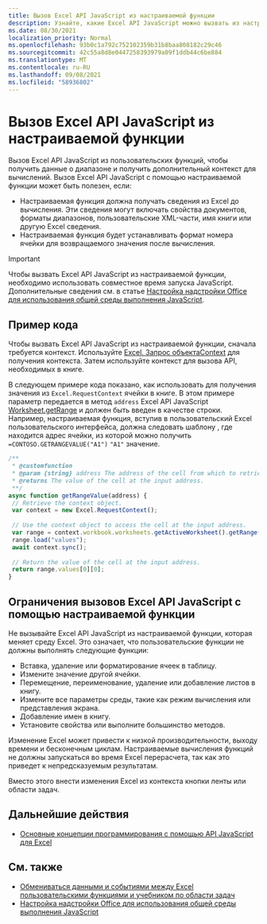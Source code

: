 ```yaml
---
title: Вызов Excel API JavaScript из настраиваемой функции
description: Узнайте, какие Excel API JavaScript можно вызвать из настраиваемой функции.
ms.date: 08/30/2021
localization_priority: Normal
ms.openlocfilehash: 93b0c1a792c752102359b31b8baa808182c29c46
ms.sourcegitcommit: 42c55a8d8e0447258393979a09f1ddb44c6be884
ms.translationtype: MT
ms.contentlocale: ru-RU
ms.lasthandoff: 09/08/2021
ms.locfileid: "58936802"
---
```

# <a name="call-excel-javascript-apis-from-a-custom-function"></a>Вызов Excel API JavaScript из настраиваемой функции

Вызов Excel API JavaScript из пользовательских функций, чтобы получить данные о диапазоне и получить дополнительный контекст для вычислений. Вызов Excel API JavaScript с помощью настраиваемой функции может быть полезен, если:

- Настраиваемая функция должна получать сведения из Excel до вычисления. Эти сведения могут включать свойства документов, форматы диапазонов, пользовательские XML-части, имя книги или другую Excel сведения.
- Настраиваемая функция будет устанавливать формат номера ячейки для возвращаемого значения после вычисления.

> [!IMPORTANT]
> Чтобы вызвать Excel API JavaScript из настраиваемой функции, необходимо использовать совместное время запуска JavaScript. Дополнительные сведения см. в статье [Настройка надстройки Office для использования общей среды выполнения JavaScript](../develop/configure-your-add-in-to-use-a-shared-runtime.md).

## <a name="code-sample"></a>Пример кода

Чтобы вызвать Excel API JavaScript из настраиваемой функции, сначала требуется контекст. Используйте [Excel. Запрос объектаContext](/javascript/api/excel/excel.requestcontext) для получения контекста. Затем используйте контекст для вызова API, необходимых в книге.

В следующем примере кода показано, как использовать для получения значения из `Excel.RequestContext` ячейки в книге. В этом примере параметр передается в метод `address` Excel API JavaScript [Worksheet.getRange](/javascript/api/excel/excel.worksheet#getRange_address_) и должен быть введен в качестве строки. Например, настраиваемая функция, вступив в пользовательский Excel пользовательского интерфейса, должна следовать шаблону , где находится адрес ячейки, из которой можно получить `=CONTOSO.GETRANGEVALUE("A1")` `"A1"` значение.

```JavaScript
/**
 * @customfunction
 * @param {string} address The address of the cell from which to retrieve the value.
 * @returns The value of the cell at the input address.
 **/
async function getRangeValue(address) {
 // Retrieve the context object. 
 var context = new Excel.RequestContext();
 
 // Use the context object to access the cell at the input address. 
 var range = context.workbook.worksheets.getActiveWorksheet().getRange(address);
 range.load("values");
 await context.sync();
 
 // Return the value of the cell at the input address.
 return range.values[0][0];
}
```

## <a name="limitations-of-calling-excel-javascript-apis-through-a-custom-function"></a>Ограничения вызовов Excel API JavaScript с помощью настраиваемой функции

Не вызывайте Excel API JavaScript из настраиваемой функции, которая меняет среду Excel. Это означает, что пользовательские функции не должны выполнять следующие функции:

- Вставка, удаление или форматирование ячеек в таблицу.
- Измените значение другой ячейки.
- Перемещение, переименование, удаление или добавление листов в книгу.
- Измените все параметры среды, такие как режим вычисления или представления экрана.
- Добавление имен в книгу.
- Установите свойства или выполните большинство методов.

Изменение Excel может привести к низкой производительности, выходу времени и бесконечным циклам. Настраиваемые вычисления функций не должны запускаться во время Excel перерасчета, так как это приведет к непредсказуемым результатам.

Вместо этого внести изменения Excel из контекста кнопки ленты или области задач.

## <a name="next-steps"></a>Дальнейшие действия

- [Основные концепции программирования с помощью API JavaScript для Excel](../reference/overview/excel-add-ins-reference-overview.md)

## <a name="see-also"></a>См. также

- [Обмениваться данными и событиями между Excel пользовательскими функциями и учебником по области задач](../tutorials/share-data-and-events-between-custom-functions-and-the-task-pane-tutorial.md)
- [Настройка надстройки Office для использования общей среды выполнения JavaScript](../develop/configure-your-add-in-to-use-a-shared-runtime.md)
